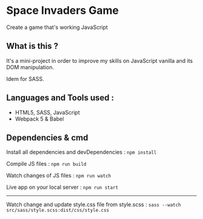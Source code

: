 # Space Invaders Game
Create a game that's working JavaScript

## What is this ?
It's a mini-project in order to improve my skills on JavaScript vanilla and its DOM manipulation.

Idem for SASS.

## Languages and Tools used :
* HTML5, SASS, JavaScript
* Webpack 5 & Babel

## Dependencies & cmd

Install all dependencies and devDependencies : `npm install`

Compile JS files : `npm run build`

Watch changes of JS files : `npm run watch`

Live app on your local server : `npm run start`

---
Watch change and update style.css file from style.scss : `sass --watch src/sass/style.scss:dist/css/style.css`
